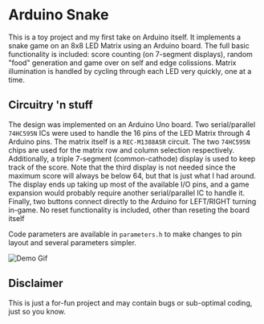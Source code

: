 # Arduino Snake

This is a toy project and my first take on Arduino itself. It implements a snake game on an 8x8 LED Matrix using an Arduino board. The full basic functionality is included: score counting (on 7-segment displays), random "food" generation and game over on self and edge colissions. Matrix illumination is handled by cycling through each LED very quickly, one at a time.

## Circuitry 'n stuff

The design was implemented on an Arduino Uno board. Two serial/parallel ```74HC595N``` ICs were used to handle the 16 pins of the LED Matrix through 4 Arduino pins. The matrix itself is a ```REC-M1388ASR``` circuit. The two ```74HC595N``` chips are used for the matrix row and column selection respectively. Additionally, a triple 7-segment (common-cathode) display is used to keep track of the score. Note that the third display is not needed since the maximum score will always be below 64, but that is just what I had around. The display ends up taking up most of the available I/O pins, and a game expansion would probably require another serial/parallel IC to handle it. Finally, two buttons connect directly to the Arduino for LEFT/RIGHT turning in-game. No reset functionality is included, other than reseting the board itself


Code parameters are available in ```parameters.h``` to make changes to pin layout and several parameters simpler. 

![Demo Gif](demo.gif)



## Disclaimer

This is just a for-fun project and may contain bugs or sub-optimal coding, just so you know.
